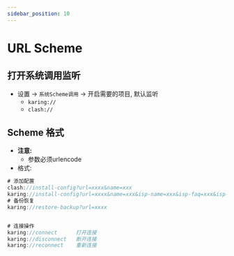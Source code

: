 ```yaml
---
sidebar_position: 10
---
```

# URL Scheme

## 打开系统调用监听
- 设置 -> `系统Scheme调用` -> 开启需要的项目, 默认监听
  - `karing://`
  - `clash://`


## Scheme 格式
- **注意:**
    - 参数必须urlencode
- 格式:
```jsx
# 添加配置
clash://install-config?url=xxxx&name=xxx
karing://install-config?url=xxxx&name=xxx&isp-name=xxx&isp-faq=xxx&isp-url=xxx
# 备份恢复
karing://restore-backup?url=xxxx


# 连接操作
karing://connect      打开连接
karing://disconnect   断开连接
karing://reconnect    重新连接
```

